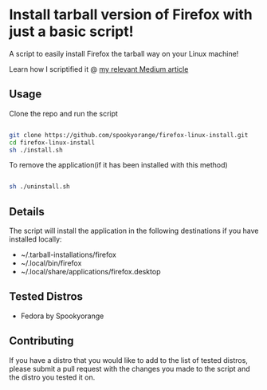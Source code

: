 # Install tarball version of Firefox with just a basic script!

A script to easily install Firefox the tarball way on your Linux machine!

Learn how I scriptified it @ [my relevant Medium article](https://medium.com/@spookyorange/scriptifying-stuff-installation-for-tarball-of-postman-on-linux-cab04ce89804)

## Usage

Clone the repo and run the script
```bash

git clone https://github.com/spookyorange/firefox-linux-install.git
cd firefox-linux-install
sh ./install.sh

```

To remove the application(if it has been installed with this method)
```bash

sh ./uninstall.sh

```

## Details

The script will install the application in the following destinations if you have installed locally:

- ~/.tarball-installations/firefox
- ~/.local/bin/firefox
- ~/.local/share/applications/firefox.desktop

## Tested Distros

- Fedora by Spookyorange

## Contributing

If you have a distro that you would like to add to the list of tested distros, please submit a pull request with the changes you made to the script and the distro you tested it on.
